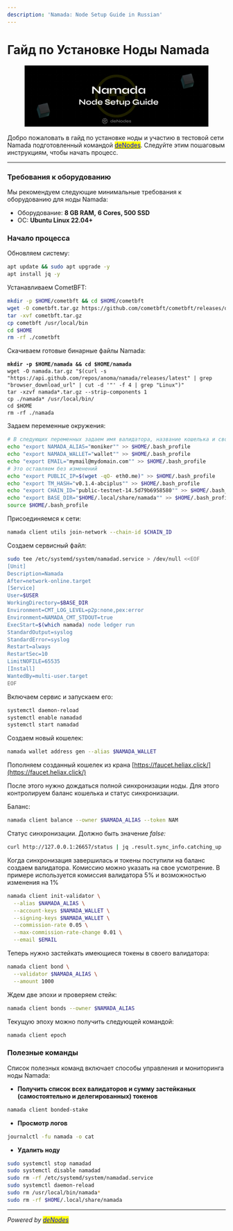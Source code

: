 ```yaml
---
description: 'Namada: Node Setup Guide in Russian'
---
```


# Гайд по Установке Ноды Namada

<figure><img src="../../.gitbook/assets/Twitter header - 9.png" alt=""><figcaption></figcaption></figure>

Добро пожаловать в гайд по установке ноды и участию в тестовой сети Namada подготовленный командой [<mark style="color:blue;">deNodes</mark>](http://denodes.xyz/). Следуйте этим пошаговым инструкциям, чтобы начать процесс.

***

### Требования к оборудованию&#x20;

Мы рекомендуем следующие минимальные требования к оборудованию для ноды Namada:&#x20;

* Оборудование: **8 GB RAM,** **6 Cores, 500 SSD**
* ОС: **Ubuntu Linux 22.04+**

### Начало процесса

Обновляем систему:

```bash
apt update && sudo apt upgrade -y
apt install jq -y
```

Устанавливаем CometBFT:

```bash
mkdir -p $HOME/cometbft && cd $HOME/cometbft
wget -O cometbft.tar.gz https://github.com/cometbft/cometbft/releases/download/v0.37.2/cometbft_0.37.2_linux_amd64.tar.gz
tar -xvf cometbft.tar.gz
cp cometbft /usr/local/bin
cd $HOME
rm -rf ./cometbft
```

Скачиваем готовые бинарные файлы Namada:

<pre class="language-bash"><code class="lang-bash"><strong>mkdir -p $HOME/namada &#x26;&#x26; cd $HOME/namada
</strong>wget -O namada.tar.gz "$(curl -s "https://api.github.com/repos/anoma/namada/releases/latest" | grep "browser_download_url" | cut -d '"' -f 4 | grep "Linux")"
tar -xzvf namada*.tar.gz --strip-components 1
cp ./namada* /usr/local/bin/
cd $HOME
rm -rf ./namada
</code></pre>

Задаем переменные окружения:

```bash
# В следующих переменных задаем имя валидатора, название кошелька и свой. уьфшд
echo "export NAMADA_ALIAS="moniker"" >> $HOME/.bash_profile
echo "export NAMADA_WALLET="wallet"" >> $HOME/.bash_profile
echo "export EMAIL="mymail@mydomain.com"" >> $HOME/.bash_profile
# Это оставляем без изменений
echo "export PUBLIC_IP=$(wget -qO- eth0.me)" >> $HOME/.bash_profile
echo "export TM_HASH="v0.1.4-abciplus"" >> $HOME/.bash_profile
echo "export CHAIN_ID="public-testnet-14.5d79b6958580"" >> $HOME/.bash_profile
echo "export BASE_DIR="$HOME/.local/share/namada"" >> $HOME/.bash_profile
source $HOME/.bash_profile
```

Присоединяемся к сети:

```bash
namada client utils join-network --chain-id $CHAIN_ID
```

Создаем сервисный файл:

```bash
sudo tee /etc/systemd/system/namadad.service > /dev/null <<EOF
[Unit]
Description=Namada
After=network-online.target
[Service]
User=$USER
WorkingDirectory=$BASE_DIR
Environment=CMT_LOG_LEVEL=p2p:none,pex:error
Environment=NAMADA_CMT_STDOUT=true
ExecStart=$(which namada) node ledger run 
StandardOutput=syslog
StandardError=syslog
Restart=always
RestartSec=10
LimitNOFILE=65535
[Install]
WantedBy=multi-user.target
EOF
```

Включаем сервис и запускаем его:

```bash
systemctl daemon-reload
systemctl enable namadad
systemctl start namadad
```

Создаем новый кошелек:

```bash
namada wallet address gen --alias $NAMADA_WALLET
```

Пополняем созданный кошелек из крана [https://faucet.heliax.click/](https://faucet.heliax.click/)

После этого нужно дождаться полной синхронизации ноды. Для этого контролируем баланс кошелька и статус синхронизации.

&#x20;Баланс:

```bash
namada client balance --owner $NAMADA_ALIAS --token NAM
```

Статус синхронизации. Должно быть значение _false:_

```bash
curl http://127.0.0.1:26657/status | jq .result.sync_info.catching_up
```

Когда синхронизация завершилась и токены поступили на баланс создаем валидатора. Комиссию можно указать на свое усмотрение. В примере используется комиссия валидатора 5% и возможностью изменения на 1%

```bash
namada client init-validator \
  --alias $NAMADA_ALIAS \
  --account-keys $NAMADA_WALLET \
  --signing-keys $NAMADA_WALLET \
  --commission-rate 0.05 \
  --max-commission-rate-change 0.01 \
  --email $EMAIL
```

Теперь нужно застейкать имеющиеся токены в своего валидатора:

```bash
namada client bond \
  --validator $NAMADA_ALIAS \
  --amount 1000
```

Ждем две эпохи и проверяем стейк:

```bash
namada client bonds --owner $NAMADA_ALIAS
```

&#x20;Текущую эпоху можно получить следующей командой:

```bash
namada client epoch
```

### Полезные команды&#x20;

Список полезных команд включает способы управления и мониторинга ноды Namada:&#x20;

* **Получить список всех валидаторов и сумму застейканых (самостоятельно и делегированных) токенов**

```bash
namada client bonded-stake
```

* **Просмотр логов**

```bash
journalctl -fu namada -o cat
```

* **Удалить ноду**

```bash
sudo systemctl stop namadad
sudo systemctl disable namadad
sudo rm -rf /etc/systemd/system/namadad.service
sudo systemctl daemon-reload
sudo rm /usr/local/bin/namada*
sudo rm -rf $HOME/.local/share/namada
```

***

_Powered by_ [_<mark style="color:blue;">deNodes</mark>_](https://twitter.com/deNodes\_)
